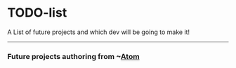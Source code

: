 # TODO-list
A List of future projects and which dev will be going to make it!

<hr>

### Future projects authoring from ~[Atom](https://github.com/Atomization)

